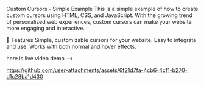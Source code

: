 Custom Cursors - Simple Example
This is a simple example of how to create custom cursors using HTML, CSS, and JavaScript. With the growing trend of personalized web experiences, custom cursors can make your website more engaging and interactive.

🎨 Features
Simple, customizable cursors for your website.
Easy to integrate and use.
Works with both normal and hover effects.

here is live video demo -->


https://github.com/user-attachments/assets/6f21d7fa-4cb6-4cf1-b270-d1c28ba1d430

